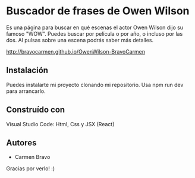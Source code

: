# Buscador de frases de Owen Wilson

Es una página para buscar en qué escenas el actor Owen Wilson dijo su famoso "WOW". Puedes buscar por película o por año, o incluso por las dos. Al pulsas sobre una escena podrás saber más detalles.



http://bravocarmen.github.io/OwenWilson-BravoCarmen


## Instalación

Puedes instalarte mi proyecto clonando mi repositorio. Usa npm run dev para arrancarlo.


## Construído con

Visual Studio Code: Html, Css y JSX (React)


## Autores

- Carmen Bravo

Gracias por verlo! :)

